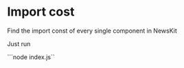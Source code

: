 # Import cost

Find the import const of every single component in NewsKit

Just run

```node index.js``